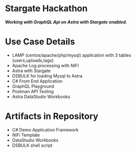 # Stargate Hackathon 
<b><i>Working with GraphQL Api on Astra with Stargate enabled.</i></b>

# Use Case Details
- LAMP (centos/apache/php/mysql) application with 3 tables (users,uploads,tags)
- Apache Log processing with NIFI
- Astra with Stargate
- DSBULK for loading Mysql to Astra
- C# Front End Application
- GraphQL Playground
- Postman API Testing
- Astra DataStudio Workbooks

# Artifacts in Repository
- C# Demo Application Framework
- NiFi Template
- DataStudio Workbooks
- DSBULK shell script